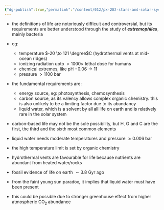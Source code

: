 ```yaml
---
{"dg-publish":true,"permalink":"/content/012/px-282-stars-and-solar-system/term-2-solar-system/m-habitability/px-282-m1-requirements-for-life/","noteIcon":"1","created":"2025-03-16T11:29:01.635+00:00","updated":"2025-03-16T11:50:35.815+00:00"}
---
```


- the definitions of life are notoriously difficult and controversial, but its requirements are better understood through the study of ***extremophiles***, mainly bacteria
- eg: 
	- temperature $-20 \to 121 \degree$C (hydrothermal vents at mid-ocean ridges)
	- ionizing radiation upto $>1000\times$ lethal dose for humans
	- chemical extremes, like pH $-0.06 \to 11$
	- pressure $>1100$ bar

- the fundamental requirements are:
	- energy source, eg: photosynthesis, chemosynthesis
	- carbon source, as its valency allows complex organic chemistry. this is also unlikely to be a limiting factor due to its abundancy
	- liquid water, which is a solvent by all all life on earth and is relatively rare in the solar system

- carbon-based life may not be the sole possibility, but H, O and C are the first, the third and the sixth most common elements
- liquid water needs moderate temperatures and pressure $\geq 0.006$ bar
- the high temperature limit is set by organic chemistry
- hydrothermal vents are favourable for life because nutrients are abundant from heated water/rocks

- fossil evidence of life on earth $\sim 3.8$ Gyr ago
- from the faint young sun paradox, it implies that liquid water must have been present
- this could be possible due to stronger greenhouse effect from higher atmospheric CO$_2$ abundance

